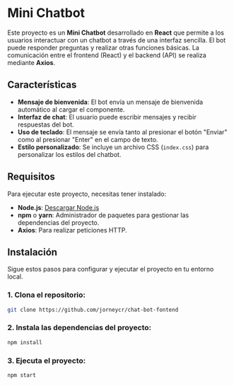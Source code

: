 # Mini Chatbot

Este proyecto es un **Mini Chatbot** desarrollado en **React** que permite a los usuarios interactuar con un chatbot a través de una interfaz sencilla. El bot puede responder preguntas y realizar otras funciones básicas. La comunicación entre el frontend (React) y el backend (API) se realiza mediante **Axios**.

## Características

- **Mensaje de bienvenida**: El bot envía un mensaje de bienvenida automático al cargar el componente.
- **Interfaz de chat**: El usuario puede escribir mensajes y recibir respuestas del bot.
- **Uso de teclado**: El mensaje se envía tanto al presionar el botón "Enviar" como al presionar "Enter" en el campo de texto.
- **Estilo personalizado**: Se incluye un archivo CSS (`index.css`) para personalizar los estilos del chatbot.

## Requisitos

Para ejecutar este proyecto, necesitas tener instalado:

- **Node.js**: [Descargar Node.js](https://nodejs.org)
- **npm** o **yarn**: Administrador de paquetes para gestionar las dependencias del proyecto.
- **Axios**: Para realizar peticiones HTTP.

## Instalación

Sigue estos pasos para configurar y ejecutar el proyecto en tu entorno local.

### 1. Clona el repositorio:

```bash
git clone https://github.com/jorneycr/chat-bot-fontend

```

### 2. Instala las dependencias del proyecto:

```bash
npm install

```

### 3. Ejecuta el proyecto:

```bash
npm start

```